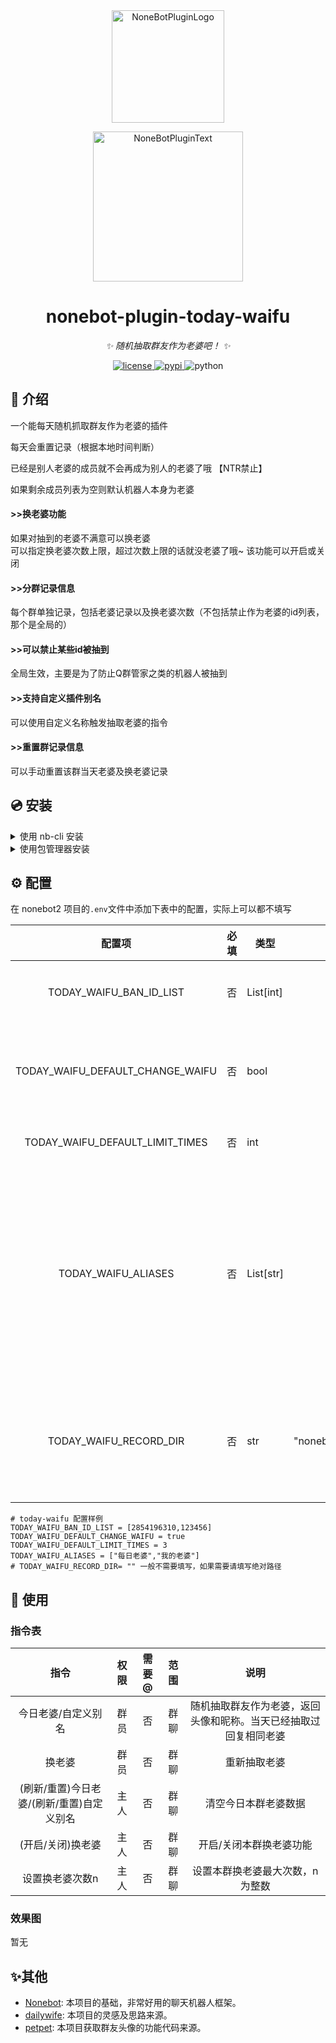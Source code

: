 <div align="center">
  <a href="https://v2.nonebot.dev/store"><img src="https://github.com/A-kirami/nonebot-plugin-template/blob/resources/nbp_logo.png" width="180" height="180" alt="NoneBotPluginLogo"></a>
  <br>
  <p><img src="https://github.com/A-kirami/nonebot-plugin-template/blob/resources/NoneBotPlugin.svg" width="240" alt="NoneBotPluginText"></p>
</div>

<div align="center">

# nonebot-plugin-today-waifu

_✨ 随机抽取群友作为老婆吧！ ✨_


<a href="./LICENSE">
    <img src="https://img.shields.io/github/license/glamorgan9826/nonebot-plugin-today-waifu.svg" alt="license">
</a>
<a href="https://pypi.python.org/pypi/nonebot-plugin-today-waifu">
    <img src="https://img.shields.io/pypi/v/nonebot-plugin-today-waifu.svg" alt="pypi">
</a>
<img src="https://img.shields.io/badge/python-3.8+-blue.svg" alt="python">

</div>

## 📖 介绍

一个能每天随机抓取群友作为老婆的插件

每天会重置记录（根据本地时间判断）

已经是别人老婆的成员就不会再成为别人的老婆了哦 【NTR禁止】

如果剩余成员列表为空则默认机器人本身为老婆

#### \>>换老婆功能

如果对抽到的老婆不满意可以换老婆  
可以指定换老婆次数上限，超过次数上限的话就没老婆了哦~
该功能可以开启或关闭

#### \>>分群记录信息

每个群单独记录，包括老婆记录以及换老婆次数（不包括禁止作为老婆的id列表，那个是全局的）

#### \>>可以禁止某些id被抽到

全局生效，主要是为了防止Q群管家之类的机器人被抽到

#### \>>支持自定义插件别名

可以使用自定义名称触发抽取老婆的指令

#### \>>重置群记录信息

可以手动重置该群当天老婆及换老婆记录

## 💿 安装

<details>
<summary>使用 nb-cli 安装</summary>
在 nonebot2 项目的根目录下打开命令行, 输入以下指令即可安装

    nb plugin install nonebot-plugin-today-waifu

</details>

<details>
<summary>使用包管理器安装</summary>
在 nonebot2 项目的插件目录下, 打开命令行, 根据你使用的包管理器, 输入相应的安装命令

<details>
<summary>pip</summary>

    pip install nonebot-plugin-today-waifu

</details>
<details>
<summary>pdm</summary>

    pdm add nonebot-plugin-today-waifu

</details>
<details>
<summary>poetry</summary>

    poetry add nonebot-plugin-today-waifu

</details>
<details>
<summary>conda</summary>

    conda install nonebot-plugin-today-waifu

</details>

打开 nonebot2 项目根目录下的 `pyproject.toml` 文件, 在 `[tool.nonebot]` 部分追加写入

    plugins = ["nonebot_plugin_today_waifu"]

</details>

## ⚙️ 配置

在 nonebot2 项目的`.env`文件中添加下表中的配置，实际上可以都不填写

|               配置项                | 必填  | 类型        |                 默认值                 |                   说明                   |
|:--------------------------------:|:---:|-----------|:-----------------------------------:|:--------------------------------------:|
|     TODAY_WAIFU_BAN_ID_LIST      |  否  | List[int] |                 []                  |              列表内的id不会被抽到               |
| TODAY_WAIFU_DEFAULT_CHANGE_WAIFU |  否  | bool      |                true                 |            是否默认开启换老婆功能，默认开启            |
| TODAY_WAIFU_DEFAULT_LIMIT_TIMES  |  否  | int       |                  3                  |                允许换老婆次数                 |
|       TODAY_WAIFU_ALIASES        |  否  | List[str] |              ["每日老婆"]               | 今日老婆插件的别名，允许设置多个，即除了"今日老婆"外，也可以用别名触发指令 |
|      TODAY_WAIFU_RECORD_DIR      |  否  | str       | "nonebot_plugin_today_waifu/record" |       记录保存路径，默认在插件目录下新建record文件夹       |

    # today-waifu 配置样例
    TODAY_WAIFU_BAN_ID_LIST = [2854196310,123456]
    TODAY_WAIFU_DEFAULT_CHANGE_WAIFU = true
    TODAY_WAIFU_DEFAULT_LIMIT_TIMES = 3
    TODAY_WAIFU_ALIASES = ["每日老婆","我的老婆"]
    # TODAY_WAIFU_RECORD_DIR= "" 一般不需要填写，如果需要请填写绝对路径

## 🎉 使用

### 指令表

|            指令            | 权限  | 需要@ | 范围  |                说明                |
|:------------------------:|:---:|:---:|:---:|:--------------------------------:|
|        今日老婆/自定义别名        | 群员  |  否  | 群聊  | 随机抽取群友作为老婆，返回头像和昵称。当天已经抽取过回复相同老婆 |
|           换老婆            | 群员  |  否  | 群聊  |              重新抽取老婆              |
| (刷新/重置)今日老婆/(刷新/重置)自定义别名 | 主人  |  否  | 群聊  |            清空今日本群老婆数据            |
|        (开启/关闭)换老婆        | 主人  |  否  | 群聊  |           开启/关闭本群换老婆功能           |
|         设置换老婆次数n         | 主人  |  否  | 群聊  |         设置本群换老婆最大次数，n为整数         |

### 效果图

暂无

## ✨其他

- [Nonebot](https://github.com/nonebot/nonebot2): 本项目的基础，非常好用的聊天机器人框架。
- [dailywife](https://github.com/SonderXiaoming/dailywife): 本项目的灵感及思路来源。
- [petpet](https://github.com/noneplugin/nonebot-plugin-petpet): 本项目获取群友头像的功能代码来源。